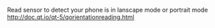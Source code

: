 Read sensor to detect your phone is in lanscape mode or portrait mode
http://doc.qt.io/qt-5/qorientationreading.html
